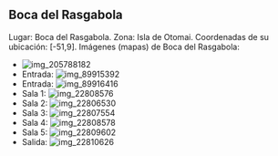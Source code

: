 ## Boca del Rasgabola
Lugar: Boca del Rasgabola.
Zona: Isla de Otomai.
Coordenadas de su ubicación: [-51,9].
Imágenes (mapas) de Boca del Rasgabola:
- ![img_205788182](https://media.discordapp.net/attachments/1115311447145193482/1115348105576075366/205788182.jpg)
- Entrada: ![img_89915392](https://media.discordapp.net/attachments/1115311447145193482/1115370142386376764/89915392.jpg)
- Entrada: ![img_89916416](https://media.discordapp.net/attachments/1115311447145193482/1115370143971815565/89916416.jpg)
- Sala 1: ![img_22808576](https://media.discordapp.net/attachments/1115311447145193482/1115355717029867650/22808576.jpg)
- Sala 2: ![img_22806530](https://media.discordapp.net/attachments/1115311447145193482/1115355711384338542/22806530.jpg)
- Sala 3: ![img_22807554](https://media.discordapp.net/attachments/1115311447145193482/1115355713598931055/22807554.jpg)
- Sala 4: ![img_22808578](https://media.discordapp.net/attachments/1115311447145193482/1115355719416422410/22808578.jpg)
- Sala 5: ![img_22809602](https://media.discordapp.net/attachments/1115311447145193482/1115355721500995705/22809602.jpg)
- Salida: ![img_22810626](https://media.discordapp.net/attachments/1115311447145193482/1115355723409399858/22810626.jpg)